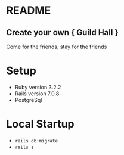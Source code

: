 # README

## Create your own { Guild Hall }
Come for the friends, stay for the friends

# Setup

- Ruby version 3.2.2
- Rails version 7.0.8
- PostgreSql

# Local Startup

- `rails db:migrate`
- `rails s`
